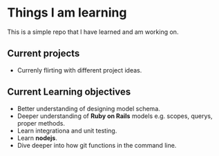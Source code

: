 # Things I am learning
This is a simple repo that I have learned and am working on. 

## Current projects
* Currenly flirting with different project ideas. 

## Current Learning objectives 

- Better understanding of designing model schema. 
- Deeper understanding of **Ruby on Rails** models e.g. scopes, querys, proper methods.
- Learn integrationa and unit testing. 
- Learn **nodejs**.
- Dive deeper into how git functions in the command line. 

